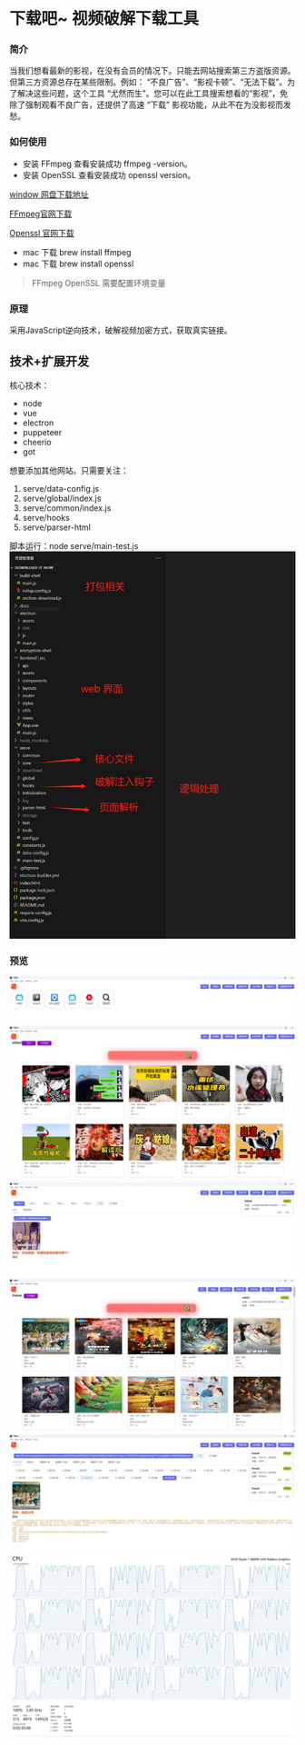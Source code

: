 # 下载吧~  视频破解下载工具

### 简介
当我们想看最新的影视，在没有会员的情况下。只能去网站搜索第三方盗版资源。但第三方资源总存在某些限制。例如： “不良广告”、“影视卡顿”、“无法下载”。为了解决这些问题，这个工具 “尤然而生”。您可以在此工具搜索想看的“影视”，免除了强制观看不良广告，还提供了高速 “下载” 影视功能，从此不在为没影视而发愁。


### 如何使用
- 安装 FFmpeg   查看安装成功 ffmpeg -version。
- 安装 OpenSSL 查看安装成功 openssl version。

[window 网盘下载地址](https://pan.baidu.com/s/1ooM8u3-lekumCIunD02rrA&pwd=dmj7)

[FFmpeg官网下载](https://www.ffmpeg.org/download.html#build-windows)

[Openssl 官网下载](https://www.openssl.org/source/)

- mac 下载 brew install ffmpeg 
- mac 下载 brew install openssl

> FFmpeg OpenSSL 需要配置环境变量

### 原理
采用JavaScript逆向技术，破解视频加密方式，获取真实链接。

## 技术+扩展开发
核心技术：
- node
- vue
- electron
- puppeteer
- cheerio
- got

想要添加其他网站。只需要关注：
1. serve/data-config.js
2. serve/global/index.js
3. serve/common/index.js
4. serve/hooks
5. serve/parser-html

脚本运行：node serve/main-test.js
![文件描述](./docs/assets/7.jpg)

### 预览
![预览1](./docs/assets/1.png)
![预览2](./docs/assets/2.png)
![预览3](./docs/assets/3.png)
![预览4](./docs/assets/4.png)
![预览5](./docs/assets/5.png)
![预览6](./docs/assets/6.png)

